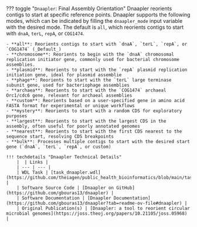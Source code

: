 
??? toggle "`Dnaapler`: Final Assembly Orientation"
    Dnaapler reorients contigs to start at specific reference points. Dnaapler supports the following modes, which can be indicated by filling the `dnaapler_mode` input variable with the desired mode. The default is `all`, which reorients contigs to start with `dnaA`, `terL`, `repA`, or `COG1474`.

    - **all**: Reorients contigs to start with `dnaA`, `terL`, `repA`, or `COG1474` (_Default_)
    - **chromosome**: Reorients to begin with the `dnaA` chromosomal replication initiator gene, commonly used for bacterial chromosome assemblies.
    - **plasmid**: Reorients to start with the `repA` plasmid replication initiation gene, ideal for plasmid assemblie
    - **phage**: Reorients to start with the `terL` large terminase subunit gene, used for bacteriophage assemblies
    - **archaea**: Reorients to start with the `COG1474` archaeal Orc1/cdc6 gene, relevant for archaeal assemblies
    - **custom**: Reorients based on a user-specified gene in amino acid FASTA format for experimental or unique workflows
    - **mystery**: Reorients to start with a random CDS for exploratory purposes
    - **largest**: Reorients to start with the largest CDS in the assembly, often useful for poorly annotated genomes
    - **nearest**: Reorients to start with the first CDS nearest to the sequence start, resolving CDS breakpoints
    - **bulk**: Processes multiple contigs to start with the desired start gene (`dnaA`, `terL`, `repA`, or custom)

    !!! techdetails "Dnaapler Technical Details"
        |  | Links |
        | --- | --- |
        | WDL Task | [task_dnaapler.wdl](https://github.com/theiagen/public_health_bioinformatics/blob/main/tasks/assembly/task_dnaapler.wdl) |
        | Software Source Code | [Dnaapler on GitHub](https://github.com/gbouras13/dnaapler) |
        | Software Documentation | [Dnaapler Documentation](https://github.com/gbouras13/dnaapler?tab=readme-ov-file#dnaapler) |
        | Original Publication(s) | [Dnaapler: a tool to reorient circular microbial genomes](https://joss.theoj.org/papers/10.21105/joss.05968) |

